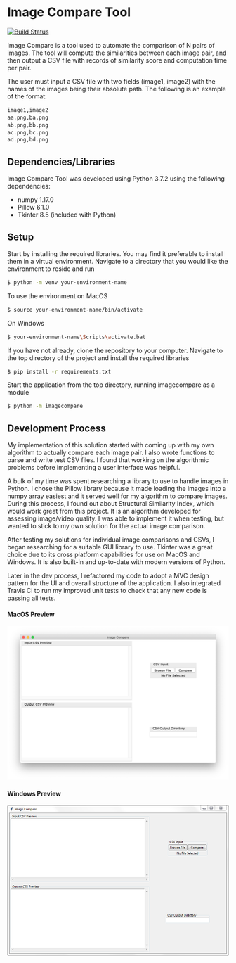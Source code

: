 # Image Compare Tool

[![Build Status](https://travis-ci.org/bortolia/Image-Compare-Tool.svg?branch=master)](https://travis-ci.org/bortolia/Image-Compare-Tool)

Image Compare is a tool used to automate the comparison of N pairs of images. The tool will compute the similarities between each image pair, and then output a CSV file with records of similarity score and computation time per pair.

The user must input a CSV file with two fields (image1, image2) with the names of the images being their absolute path. The following is an example of the format:

```sh
image1,image2
aa.png,ba.png
ab.png,bb.png
ac.png,bc.png
ad.png,bd.png
```

## Dependencies/Libraries

Image Compare Tool was developed using Python 3.7.2 using the following dependencies:

* numpy 1.17.0
* Pillow 6.1.0
* Tkinter 8.5 (included with Python)

## Setup

Start by installing the required libraries. You may find it preferable to install them in a virtual environment. Navigate to a directory that you would like the environment to reside and run 

```sh
$ python -m venv your-environment-name
```

To use the environment on MacOS

```sh
$ source your-environment-name/bin/activate
```

On Windows

```sh
$ your-environment-name\Scripts\activate.bat
```

If you have not already, clone the repository to your computer. Navigate to the top directory of the project and install the required libraries

```sh
$ pip install -r requirements.txt
```

Start the application from the top directory, running imagecompare as a module

```sh
$ python -m imagecompare
```

## Development Process

My implementation of this solution started with coming up with my own algorithm to actually compare each image pair. I also wrote functions to parse and write test CSV files. I found that working on the algorithmic problems before implementing a user interface was helpful. 

A bulk of my time was spent researching a library to use to handle images in Python. I chose the Pillow library because it made loading the images into a numpy array easiest and it served well for my algorithm to compare images. During this process, I found out about Structural Similarity Index, which would work great from this project. It is an algorithm developed for assessing image/video quality. I was able to implement it when testing, but wanted to stick to my own solution for the actual image comparison.

After testing my solutions for individual image comparisons and CSVs, I began researching for a suitable GUI library to use. Tkinter was a great choice due to its cross platform capabilities for use on MacOS and Windows. It is also built-in and up-to-date with modern versions of Python.

Later in the dev process, I refactored my code to adopt a MVC design pattern for the UI and overall structure of the application. I also integrated Travis Ci to run my improved unit tests to check that any new code is passing all tests.

#### MacOS Preview

![MacOS](./images/mac_preview.png)

#### Windows Preview

![Windows](./images/windows_preview.PNG)
